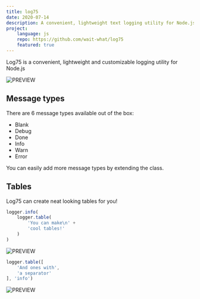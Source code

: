 ```yaml
---
title: log75
date: 2020-07-14
description: A convenient, lightweight text logging utility for Node.js
project:
    language: js
    repo: https://github.com/wait-what/log75
    featured: true
---
```


Log75 is a convenient, lightweight and customizable logging utility for Node.js

![PREVIEW](./preview.png)

## Message types
There are 6 message types available out of the box:
- Blank
- Debug
- Done
- Info
- Warn
- Error

You can easily add more message types by extending the class.

## Tables
Log75 can create neat looking tables for you!

```js
logger.info(
    logger.table(
        'You can make\n' +
        'cool tables!'
    )
)
```

![PREVIEW](./table.png)

```js
logger.table([
    'And ones with',
    'a separator'
], 'info')
```

![PREVIEW](table-with-separator.png)
